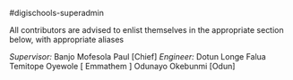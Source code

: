 #digischools-superadmin

All contributors are advised to enlist themselves in the appropriate section below, with appropriate aliases

_Supervisor:_ Banjo Mofesola Paul [Chief]
_Engineer:_ Dotun Longe 
Falua Temitope Oyewole [ Emmathem ]
Odunayo Okebunmi [Odun]
